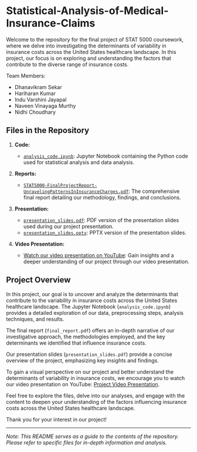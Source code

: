 # Statistical-Analysis-of-Medical-Insurance-Claims
Welcome to the repository for the final project of STAT 5000 coursework, where we delve into investigating the determinants of variability in insurance costs across the United States healthcare landscape. In this project, our focus is on exploring and understanding the factors that contribute to the diverse range of insurance costs.

Team Members:
* Dhanavikram Sekar
* Hariharan Kumar
* Indu Varshini Jayapal
* Naveen Vinayaga Murthy
* Nidhi Choudhary

## Files in the Repository

1. **Code:**
   - [`analysis_code.ipynb`](https://github.com/NaveenV110/Statistical-Analysis-of-Medical-Insurance-Claims/blob/main/analysis_code.ipynb): Jupyter Notebook containing the Python code used for statistical analysis and data analysis.
2. **Reports:**
   - [`STAT5000-FinalProjectReport-UnravelingPatternsInInsuranceCharges.pdf`](https://github.com/NaveenV110/Statistical-Analysis-of-Medical-Insurance-Claims/blob/main/STAT5000-FinalProjectReport-UnravelingPatternsInInsuranceCharges.pdf): The comprehensive final report detailing our methodology, findings, and conclusions.

3. **Presentation:**
   - [`presentation_slides.pdf`](https://github.com/NaveenV110/Statistical-Analysis-of-Medical-Insurance-Claims/blob/main/presentation_slides.pdf): PDF version of the presentation slides used during our project presentation.
   - [`presentation_slides.pptx`](https://github.com/NaveenV110/Statistical-Analysis-of-Medical-Insurance-Claims/blob/main/presentation_slide_deck.pptx): PPTX version of the presentation slides.

4. **Video Presentation:**
   - [Watch our video presentation on YouTube](https://www.youtube.com/watch?v=f8VYyrw_g9g): Gain insights and a deeper understanding of our project through our video presentation.
  
## Project Overview

In this project, our goal is to uncover and analyze the determinants that contribute to the variability in insurance costs across the United States healthcare landscape. The Jupyter Notebook (`analysis_code.ipynb`) provides a detailed exploration of our data, preprocessing steps, analysis techniques, and results.

The final report (`final_report.pdf`) offers an in-depth narrative of our investigative approach, the methodologies employed, and the key determinants we identified that influence insurance costs. 

Our presentation slides (`presentation_slides.pdf`) provide a concise overview of the project, emphasizing key insights and findings.

To gain a visual perspective on our project and better understand the determinants of variability in insurance costs, we encourage you to watch our video presentation on YouTube: [Project Video Presentation](https://www.youtube.com/watch?v=f8VYyrw_g9g).

Feel free to explore the files, delve into our analyses, and engage with the content to deepen your understanding of the factors influencing insurance costs across the United States healthcare landscape.

Thank you for your interest in our project!

---

*Note: This README serves as a guide to the contents of the repository. Please refer to specific files for in-depth information and analysis.*
